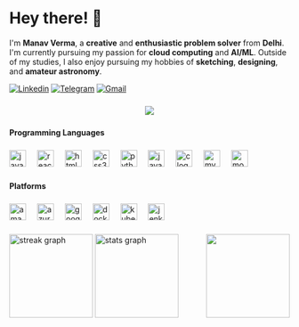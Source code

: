<!-- Greeting -->
# Hey there! :wave:

<!--Introduction -->
I'm **Manav Verma**, a **creative** and **enthusiastic problem solver** from **Delhi**. I'm currently pursuing my passion for **cloud computing** and **AI/ML**. Outside of my studies, I also enjoy pursuing my hobbies of **sketching**, **designing**, and **amateur astronomy**.

<!-- Your badges -->
[![Linkedin](https://img.shields.io/badge/-ManavVerma-blue?style=flat&logo=Linkedin&logoColor=white)](https://www.linkedin.com/in/manavvrma)
[![Telegram](https://img.shields.io/badge/-@Manav6666-blue?style=flat&logo=Telegram&logoColor=white)](https://t.me/Manav6666)
[![Gmail](https://img.shields.io/badge/-manavvrma17-c14438?style=flat&logo=Gmail&logoColor=white)](mailto:manavvrma17@gmail.com)

<!-- Profile View Count -->

###

<div align="center">
  <img src="https://profile-counter.glitch.me/manavvrma/count.svg?"  />
</div>

###

###

<h4 align="left">Programming Languages</h4>

###

<div align="left">
  <img src="https://cdn.jsdelivr.net/gh/devicons/devicon/icons/javascript/javascript-original.svg" height="30" alt="javascript logo"  />
  <img width="12" />
  <img src="https://cdn.jsdelivr.net/gh/devicons/devicon/icons/react/react-original.svg" height="30" alt="react logo"  />
  <img width="12" />
  <img src="https://cdn.jsdelivr.net/gh/devicons/devicon/icons/html5/html5-original.svg" height="30" alt="html5 logo"  />
  <img width="12" />
  <img src="https://cdn.jsdelivr.net/gh/devicons/devicon/icons/css3/css3-original.svg" height="30" alt="css3 logo"  />
  <img width="12" />
  <img src="https://cdn.jsdelivr.net/gh/devicons/devicon/icons/python/python-original.svg" height="30" alt="python logo"  />
  <img width="12" />
  <img src="https://cdn.jsdelivr.net/gh/devicons/devicon/icons/java/java-original.svg" height="30" alt="java logo"  />
  <img width="12" />
  <img src="https://cdn.jsdelivr.net/gh/devicons/devicon/icons/c/c-original.svg" height="30" alt="c logo"  />
  <img width="12" />
  <img src="https://cdn.jsdelivr.net/gh/devicons/devicon/icons/mysql/mysql-original.svg" height="30" alt="mysql logo"  />
  <img width="12" />
  <img src="https://cdn.jsdelivr.net/gh/devicons/devicon/icons/mongodb/mongodb-original.svg" height="30" alt="mongodb logo"  />
</div>

###

<h4 align="left">Platforms</h4>

###

<div align="left">
  <img src="https://skillicons.dev/icons?i=aws" height="30" alt="amazonwebservices logo"  />
  <img width="12" />
  <img src="https://cdn.simpleicons.org/microsoftazure/0078D4" height="30" alt="azure logo"  />
  <img width="12" />
  <img src="https://cdn.jsdelivr.net/gh/devicons/devicon/icons/googlecloud/googlecloud-original.svg" height="30" alt="googlecloud logo"  />
  <img width="12" />
  <img src="https://cdn.simpleicons.org/docker/2496ED" height="30" alt="docker logo"  />
  <img width="12" />
  <img src="https://cdn.simpleicons.org/kubernetes/326CE5" height="30" alt="kubernetes logo"  />
  <img width="12" />
  <img src="https://skillicons.dev/icons?i=jenkins" height="30" alt="jenkins logo"  />
</div>

###



###



###

<img align="right" height="150" src="https://gifdb.com/images/high/coding-animated-laptop-flow-stream-ja04010rm5o68zfk.webp"  />

###

<div align="left">
  <img src="https://streak-stats.demolab.com?user=manavvrma&locale=en&mode=daily&theme=swift&hide_border=true&border_radius=40&date_format=M%20j%5B,%20Y%5D&order=3" height="150" alt="streak graph"  />
  <img src="https://github-readme-stats.vercel.app/api?username=manavvrma&hide_title=false&hide_rank=false&show_icons=true&include_all_commits=true&count_private=true&disable_animations=false&theme=github_dark&locale=en&hide_border=true&order=1" height="150" alt="stats graph"  />
</div>

###

<br clear="both">




